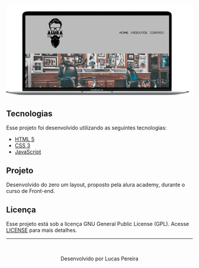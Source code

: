 ![Projeto_Alura](https://github.com/pereira-lucas-santos96/Front-end_BarberShop_Alura/blob/master/image/Projeto_Alura.png)

## Tecnologias

Esse projeto foi desenvolvido utilizando as seguintes tecnologias:

- [HTML 5](https://developer.mozilla.org/pt-BR/docs/Web/HTML/HTML5)
- [CSS 3](https://developer.mozilla.org/pt-BR/docs/Archive/CSS3)
- [JavaScript](https://www.javascript.com/)

## Projeto

Desenvolvido do zero um layout, proposto pela alura academy, durante o curso de Front-end.

## Licença

Esse projeto está sob a licença GNU General Public License (GPL). Acesse [LICENSE](https://github.com/pereira-lucas-santos96/Calculadora_IMC/blob/master/License.md) para mais detalhes.

------

​                                                    <center>  Desenvolvido por Lucas Pereira </center>


